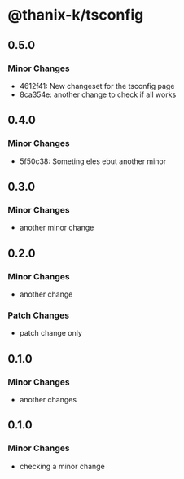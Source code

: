 # @thanix-k/tsconfig

## 0.5.0

### Minor Changes

- 4612f41: New changeset for the tsconfig page
- 8ca354e: another change to check if all works

## 0.4.0

### Minor Changes

- 5f50c38: Someting eles ebut another minor

## 0.3.0

### Minor Changes

- another minor change

## 0.2.0

### Minor Changes

- another change

### Patch Changes

- patch change only

## 0.1.0

### Minor Changes

- another changes

## 0.1.0

### Minor Changes

- checking a minor change
